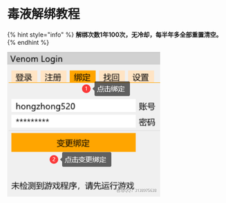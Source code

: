 # 毒液解绑教程

{% hint style="info" %}
**解绑次数1年100次，无冷却，每半年多全部重置清空。**
{% endhint %}

![](<../../.gitbook/assets/image (12).png>)
